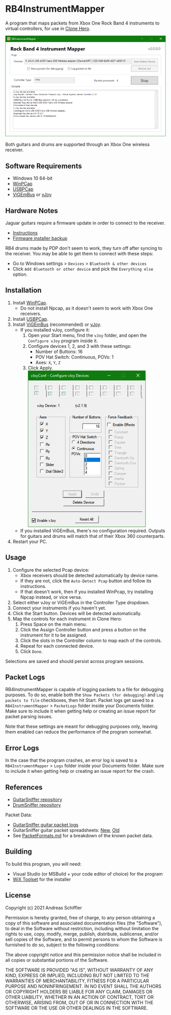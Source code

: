 ﻿# RB4InstrumentMapper

A program that maps packets from Xbox One Rock Band 4 instruments to virtual controllers, for use in [Clone Hero](https://clonehero.net/).

![RB4InstrumentMapper Application Screenshot](/Docs/Images/ProgramScreenshot.png "RB4InstrumentMapper Application Screenshot")

Both guitars and drums are supported through an Xbox One wireless receiver.

## Software Requirements

- Windows 10 64-bit
- [WinPCap](https://www.winpcap.org/install/default.htm)
- [USBPCap](https://desowin.org/usbpcap/)
- [ViGEmBus](https://github.com/ViGEm/ViGEmBus/releases/latest) or [vJoy](https://github.com/jshafer817/vJoy/releases/latest)

## Hardware Notes

Jaguar guitars require a firmware update in order to connect to the receiver.

- [Instructions](https://bit.ly/2UHzonU)
- [Firmware installer backup](https://drive.google.com/file/d/1DQxkkbBfi-UOqdX6vp5TaX6F2N2OBDra/view?usp=drivesdk)

RB4 drums made by PDP don't seem to work, they turn off after syncing to the receiver. You may be able to get them to connect with these steps:

- Go to Windows settings > `Devices` > `Bluetooth & other devices`
- Click `Add Bluetooth or other device` and pick the `Everything else` option.

## Installation

1. Install [WinPCap](https://www.winpcap.org/install/default.htm).
   - Do not install Npcap, as it doesn't seem to work with Xbox One receivers.
2. Install [USBPCap](https://desowin.org/usbpcap/).
3. Install [ViGEmBus](https://github.com/ViGEm/ViGEmBus/releases/latest) (recommended) or [vJoy](https://github.com/jshafer817/vJoy/releases/latest).
   - If you installed vJoy, configure it:
     1. Open your Start menu, find the `vJoy` folder, and open the `Configure vJoy` program inside it.
     2. Configure devices 1, 2, and 3 with these settings:
        - Number of Buttons: 16
        - POV Hat Switch: Continuous, POVs: 1
        - Axes: `X`, `Y`, `Z`
     3. Click Apply.<!-- Backslash for a forced hard line break -->\
     ![vJoy Configuration Screenshot](/Docs/Images/vJoyConfiguration.png "vJoy Configuration Screenshot")
   - If you installed ViGEmBus, there's no configuration required. Outputs for guitars and drums will match that of their Xbox 360 counterparts.
4. Restart your PC.

## Usage

1. Configure the selected Pcap device:
   - Xbox receivers should be detected automatically by device name.
   - If they are not, click the `Auto-Detect Pcap` button and follow its instructions.
   - If that doesn't work, then if you installed WinPcap, try installing Npcap instead, or vice versa.
2. Select either vJoy or ViGEmBus in the Controller Type dropdown.
3. Connect your instruments if you haven't yet.
4. Click the Start button. Devices will be detected automatically.
5. Map the controls for each instrument in Clone Hero:
   1. Press Space on the main menu.
   2. Click the Assign Controller button and press a button on the instrument for it to be assigned.
   3. Click the slots in the Controller column to map each of the controls.
   4. Repeat for each connected device.
   5. Click `Done`.

Selections are saved and should persist across program sessions.

## Packet Logs

RB4InstrumentMapper is capable of logging packets to a file for debugging purposes. To do so, enable both the `Show Packets (for debugging)` and `Log packets to file` checkboxes, then hit Start. Packet logs get saved to a `RB4InstrumentMapper` > `PacketLogs` folder inside your Documents folder. Make sure to include it when getting help or creating an issue report for packet parsing issues.

Note that these settings are meant for debugging purposes only, leaving them enabled can reduce the performance of the program somewhat.

## Error Logs

In the case that the program crashes, an error log is saved to a `RB4InstrumentMapper` > `Logs` folder inside your Documents folder. Make sure to include it when getting help or creating an issue report for the crash.

## References

- [GuitarSniffer repository](https://github.com/artman41/guitarsniffer)
- [DrumSniffer repository](https://github.com/Dunkalunk/guitarsniffer)

Packet Data:

- [GuitarSniffer guitar packet logs](https://1drv.ms/f/s!AgQGk0OeTMLwhA-uDO9IQHEHqGhv)
- GuitarSniffer guitar packet spreadsheets: [New](https://docs.google.com/spreadsheets/d/1ITZUvRniGpfS_HV_rBpSwlDdGukc3GC1CeOe7SavQBo/edit?usp=sharing), [Old](https://1drv.ms/x/s!AgQGk0OeTMLwg3GBDXFUC3Erj4Wb)
- See [PacketFormats.md](/Docs/PacketFormats.md) for a breakdown of the known packet data.

## Building

To build this program, you will need:

- Visual Studio (or MSBuild + your code editor of choice) for the program
- [WiX Toolset](https://wixtoolset.org/) for the installer

## License

Copyright (c) 2021 Andreas Schiffler

Permission is hereby granted, free of charge, to any person obtaining a copy of this software and associated documentation files (the "Software"), 
to deal in the Software without restriction, including without limitation the rights to use, copy, modify, merge, publish, distribute, sublicense, 
and/or sell copies of the Software, and to permit persons to whom the Software is furnished to do so, subject to the following conditions:

The above copyright notice and this permission notice shall be included in all copies or substantial portions of the Software.

THE SOFTWARE IS PROVIDED "AS IS", WITHOUT WARRANTY OF ANY KIND, EXPRESS OR IMPLIED, INCLUDING BUT NOT LIMITED TO THE WARRANTIES OF MERCHANTABILITY, 
FITNESS FOR A PARTICULAR PURPOSE AND NONINFRINGEMENT. IN NO EVENT SHALL THE AUTHORS OR COPYRIGHT HOLDERS BE LIABLE FOR ANY CLAIM, DAMAGES OR OTHER 
LIABILITY, WHETHER IN AN ACTION OF CONTRACT, TORT OR OTHERWISE, ARISING FROM, OUT OF OR IN CONNECTION WITH THE SOFTWARE OR THE USE OR OTHER DEALINGS 
IN THE SOFTWARE.